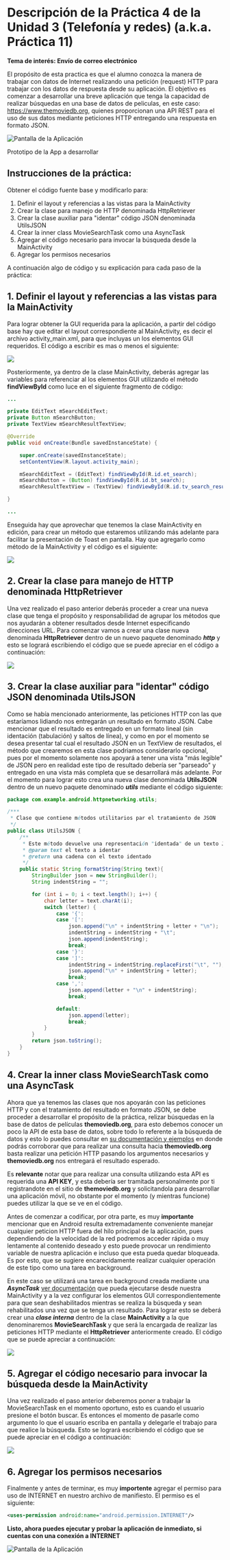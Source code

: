 # Descripción de la Práctica 4 de la Unidad 3 (Telefonía  y redes)  (a.k.a. Práctica 11)
**Tema de interés: Envío de correo electrónico**

El propósito de esta practica es que el alumno conozca la manera de trabajar con datos de Internet realizando una petición (request) HTTP para trabajar con los datos de respuesta desde su aplicación.  El objetivo es comenzar a desarrollar una breve aplicación que tenga la capacidad de realizar búsquedas en una base de datos de peliculas, en este caso: https://www.themoviedb.org, quienes proporcionan una API REST para el uso de sus datos mediante peticiones HTTP entregando una respuesta en formato JSON.

![Pantalla de la Aplicación](Instrucciones_img/app.png?raw=true)

Prototipo de la App a desarrollar


## Instrucciones de la práctica:
Obtener el código fuente base y modificarlo para:

 1. Definir el layout y referencias a las vistas para la MainActivity
 2. Crear la clase para manejo de HTTP denominada HttpRetriever
 3. Crear la clase auxiliar para "identar" código JSON denominada UtilsJSON
 4. Crear la inner class MovieSearchTask como una AsyncTask
 5. Agregar el código necesario para invocar la búsqueda desde la MainActivity
 6. Agregar los permisos necesarios

A continuación algo de código y su explicación para cada paso de la práctica:

##  1. Definir el layout y referencias a las vistas para la MainActivity

Para lograr obtener la GUI requerida para la aplicación, a partir del código base hay que editar el layout correspondiente al MainActivity, es decir el archivo activity_main.xml, para que incluyas un los elementos GUI requeridos.  El código a escribir es mas o menos el siguiente:

![](Instrucciones_img/MainActivity_Layout.png?raw=true)

Posteriormente, ya dentro de la clase MainActivity, deberás agregar las variables para referenciar al los elementos GUI utilizando el método **findViewById** como luce en el siguiente fragmento de código:

```java
...

private EditText mSearchEditText;
private Button mSearchButton;
private TextView mSearchResultTextView;

@Override
public void onCreate(Bundle savedInstanceState) {

    super.onCreate(savedInstanceState);
    setContentView(R.layout.activity_main);

    mSearchEditText = (EditText) findViewById(R.id.et_search);
    mSearchButton = (Button) findViewById(R.id.bt_search);
    mSearchResultTextView = (TextView) findViewById(R.id.tv_search_result);

}

...
```
Enseguida hay que aprovechar que tenemos la clase MainActivity en edición, para crear un método que estaremos utilizando más adelante para facilitar la presentación de Toast en pantalla.  Hay que agregarlo como método de la MainActivity y el código es el siguiente:

![](Instrucciones_img/LongToast.png?raw=true)

##  2. Crear la clase para manejo de HTTP denominada HttpRetriever

Una vez realizado el paso anterior deberás proceder a crear una nueva clase que tenga el propósito y responsabilidad de agrupar los métodos que nos ayudarán a obtener resultados desde Internet especificando direcciones URL.  Para comenzar vamos a crear una clase nueva denominada **HttpRetriever** dentro de un nuevo paquete denominado ***http***  y esto se logrará escribiendo el código que se puede apreciar en el código a continuación:

![](Instrucciones_img/HttpRetriever.png?raw=true)

## 3. Crear la clase auxiliar para "identar" código JSON denominada UtilsJSON

Como se había mencionado anteriormente, las peticiones HTTP con las que estaríamos lidiando nos entregarán un resultado en formato JSON.  Cabe mencionar que el resultado es entregado en un formato lineal (sin identación (tabulación) y saltos de línea), y como en por el momento se desea presentar tal cual el resultado JSON en un TextView de resultados, el método que crearemos en esta clase podriamos considerarlo opcional, pues por el momento solamente nos apoyará a tener una vista "más legible" de JSON pero en realidad este tipo de resultado debería ser "parseado" y entregado en una vista más completa que se desarrollará más adelante. Por el momento para lograr esto crea una nueva clase denominada **UtilsJSON** dentro de un nuevo paquete denominado ***utils*** mediante el código siguiente:

```java
package com.example.android.httpnetworking.utils;

/***
 * Clase que contiene métodos utilitarios par el tratamiento de JSON
 */
public class UtilsJSON {
    /**
     * Este método devuelve una representación "identada" de un texto JSON
     * @param text el texto a identar
     * @return una cadena con el texto identado
     */
    public static String formatString(String text){
        StringBuilder json = new StringBuilder();
        String indentString = "";

        for (int i = 0; i < text.length(); i++) {
            char letter = text.charAt(i);
            switch (letter) {
                case '{':
                case '[':
                    json.append("\n" + indentString + letter + "\n");
                    indentString = indentString + "\t";
                    json.append(indentString);
                    break;
                case '}':
                case ']':
                    indentString = indentString.replaceFirst("\t", "");
                    json.append("\n" + indentString + letter);
                    break;
                case ',':
                    json.append(letter + "\n" + indentString);
                    break;

                default:
                    json.append(letter);
                    break;
            }
        }
        return json.toString();
    }
}
```

## 4. Crear la inner class MovieSearchTask como una AsyncTask
Ahora que ya tenemos las clases que nos apoyarán con las peticiones HTTP y con el tratamiento del resultado en formato JSON, se debe proceder a desarrollar el propósito de la práctica, relizar búsquedas en la base de datos de películas **themoviedb.org**, para esto debemos conocer un poco la API de esta base de datos, sobre todo lo referente a la búsqueda de datos y esto lo puedes consultar en [su documentación y ejemplos](https://developers.themoviedb.org/3/getting-started/search-and-query-for-details) en donde podrás corroborar que para realizar una consulta hacia **themoviedb.org** basta realizar una petición HTTP pasando los argumentos necesarios y **themoviedb.org** nos entregará el resultado esperado.  

Es **relevante** notar que para realizar una consulta utilizando esta API es requerida una **API KEY**, y esta debería ser tramitada personalmente por ti registrandote en el sitio de **themoviedb.org** y solicitandola para desarrollar una aplicación móvil, no obstante por el momento (y mientras funcione) puedes utilizar la que se ve en el código.  

Antes de comenzar a codificar, por otra parte, es muy **importante** mencionar que en Android resulta extremadamente conveniente manejar cualquier peticion HTTP fuera del hilo principal de la aplicación, pues dependiendo de la velocidad de la red podremos acceder rápida o muy lentamente al contenido deseado y esto puede provocar un rendimiento variable de nuestra aplicación e incluso que esta pueda quedar bloqueada. Es por esto, que se sugiere encarecidamente realizar cualquier operación de este tipo como una tarea en background.  

En este caso se utilizará una tarea en background creada mediante una ***AsyncTask*** [ver documentación](https://developer.android.com/reference/android/os/AsyncTask.html) que pueda ejecutarse desde nuestra MainActivity y a la vez configurar los elementos GUI correspondientemente para que sean deshabilitados mientras se realiza la búsqueda y sean rehabilitados una vez que se tenga un resultado.   Para lograr esto se deberá crear una ***clase interna*** dentro de la clase **MainActivity** a la que denominaremos **MovieSearchTask** y que será la encargada de realizar las peticiones HTTP mediante el **HttpRetriever** anteriormente creado. El código que se puede apreciar a continuación:

![](Instrucciones_img/MovieSearchTask.png?raw=true)

## 5. Agregar el código necesario para invocar la búsqueda desde la MainActivity
Una vez realizado el paso anterior deberemos poner a trabajar la MovieSearchTask en el momento oportuno, esto es cuando el usuario presione el botón buscar.  Es entonces el momento de pasarle como argumento lo que el usuario escriba en pantalla y delegarle el trabajo para que realice la búsqueda.  Esto se logrará escribiendo el código que se puede apreciar en el código a continuación:

![](Instrucciones_img/MainActivity_Buscar.png?raw=true)

## 6. Agregar los permisos necesarios
Finalmente y antes de terminar, es muy **importente** agregar el permiso para uso de INTERNET en nuestro archivo de manifiesto.  El permiso es el siguiente:

```xml
<uses-permission android:name="android.permission.INTERNET"/>
```

**Listo, ahora puedes ejecutar y probar la aplicación de inmediato, si cuentas con una conexión a INTERNET**

![Pantalla de la Aplicación](Instrucciones_img/app_final.png?raw=true)
